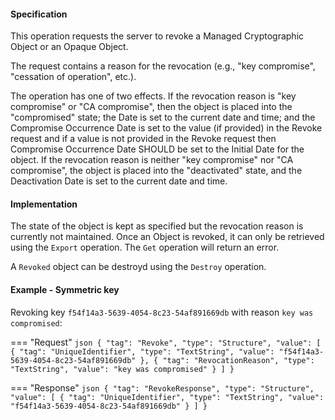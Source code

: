 #### Specification

This operation requests the server to revoke a Managed Cryptographic Object or an Opaque Object.

The request contains a reason for the revocation (e.g., "key compromise", "cessation of operation", etc.).

The operation has one of two effects. If the revocation reason is "key compromise" or "CA compromise", then the object
is placed into the "compromised" state; the Date is set to the current date and time; and the Compromise Occurrence Date
is set to the value (if provided) in the Revoke request and if a value is not provided in the Revoke request then
Compromise Occurrence Date SHOULD be set to the Initial Date for the object. If the revocation reason is neither "key
compromise" nor "CA compromise", the object is placed into the "deactivated" state, and the Deactivation Date is set to
the current date and time.

#### Implementation

The state of the object is kept as specified but the revocation reason is currently not maintained.
Once an Object is revoked, it can only be retrieved using the `Export` operation. The `Get` operation will return an
error.

A `Revoked` object can be destroyd using the `Destroy` operation.

#### Example - Symmetric key

Revoking key `f54f14a3-5639-4054-8c23-54af891669db` with reason `key was compromised`:

=== "Request"
    ```json
    {
      "tag": "Revoke",
      "type": "Structure",
      "value": [
        {
          "tag": "UniqueIdentifier",
          "type": "TextString",
          "value": "f54f14a3-5639-4054-8c23-54af891669db"
        },
        {
          "tag": "RevocationReason",
          "type": "TextString",
          "value": "key was compromised"
        }
      ]
    }  
    ```

=== "Response"
    ```json
    {
      "tag": "RevokeResponse",
      "type": "Structure",
      "value": [
        {
          "tag": "UniqueIdentifier",
          "type": "TextString",
          "value": "f54f14a3-5639-4054-8c23-54af891669db"
        }
      ]
    }  
    ```
